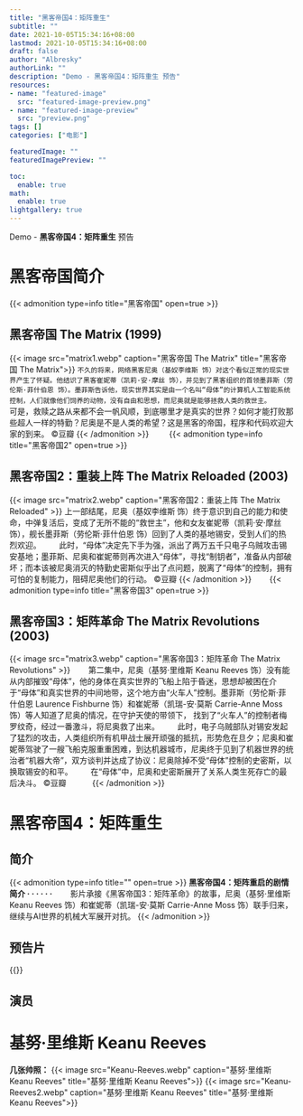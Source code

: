```yaml
---
title: "黑客帝国4：矩阵重生"
subtitle: ""
date: 2021-10-05T15:34:16+08:00
lastmod: 2021-10-05T15:34:16+08:00
draft: false
author: "Albresky"
authorLink: ""
description: "Demo - 黑客帝国4：矩阵重生 预告"
resources:
- name: "featured-image"
  src: "featured-image-preview.png"
- name: "featured-image-preview"
  src: "preview.png"
tags: []
categories: ["电影"]

featuredImage: ""
featuredImagePreview: ""

toc:
  enable: true
math:
  enable: true
lightgallery: true
---
```

Demo - **黑客帝国4：矩阵重生** 预告
<!--more-->
# 黑客帝国简介
{{< admonition type=info title="黑客帝国" open=true >}}
## 黑客帝国 The Matrix (1999) 
{{< image src="matrix1.webp" caption="黑客帝国 The Matrix" title="黑客帝国 The Matrix">}}
    `不久的将来，网络黑客尼奥（基奴李维斯 饰）对这个看似正常的现实世界产生了怀疑。他结识了黑客崔妮蒂（凯莉·安·摩丝 饰），并见到了黑客组织的首领墨菲斯（劳伦斯·菲什伯恩 饰）。墨菲斯告诉他，现实世界其实是由一个名叫“母体”的计算机人工智能系统控制，人们就像他们饲养的动物，没有自由和思想，而尼奥就是能够拯救人类的救世主。`
　　可是，救赎之路从来都不会一帆风顺，到底哪里才是真实的世界？如何才能打败那些超人一样的特勤？尼奥是不是人类的希望？这是黑客的帝国，程序和代码欢迎大家的到来。 ©豆瓣
{{< /admonition >}}　
　
{{< admonition type=info title="黑客帝国2" open=true >}}
## 黑客帝国2：重装上阵 The Matrix Reloaded (2003) 
{{< image src="matrix2.webp" caption="黑客帝国2：重装上阵 The Matrix Reloaded" >}}
    上一部结尾，尼奥（基奴李维斯 饰）终于意识到自己的能力和使命，中弹复活后，变成了无所不能的“救世主”，他和女友崔妮蒂（凯莉·安·摩丝 饰），舰长墨菲斯（劳伦斯·菲什伯恩 饰）回到了人类的基地锡安，受到人们的热烈欢迎。
　　此时，“母体”决定先下手为强，派出了两万五千只电子乌贼攻击锡安基地；墨菲斯、尼奥和崔妮蒂则再次进入“母体”，寻找“制钥者”，准备从内部破坏；而本该被尼奥消灭的特勤史密斯似乎出了点问题，脱离了“母体”的控制，拥有可怕的复制能力，阻碍尼奥他们的行动。 ©豆瓣
{{< /admonition >}}　　
{{< admonition type=info title="黑客帝国3" open=true >}}　　
## 黑客帝国3：矩阵革命 The Matrix Revolutions (2003) 
{{< image src="matrix3.webp" caption="黑客帝国3：矩阵革命 The Matrix Revolutions" >}}
　　第二集中，尼奥（基努·里维斯 Keanu Reeves 饰）没有能从内部摧毁“母体”，他的身体在真实世界的飞船上陷于昏迷，思想却被困在介于“母体”和真实世界的中间地带，这个地方由“火车人”控制。墨菲斯（劳伦斯·菲什伯恩 Laurence Fishburne 饰）和崔妮蒂（凯瑞-安·莫斯 Carrie-Anne Moss 饰）等人知道了尼奥的情况，在守护天使的带领下， 找到了“火车人”的控制者梅罗纹奇，经过一番激斗，将尼奥救了出来。
　　此时，电子乌贼部队对锡安发起了猛烈的攻击，人类组织所有机甲战士展开顽强的抵抗，形势危在旦夕；尼奥和崔妮蒂驾驶了一艘飞船克服重重困难，到达机器城市，尼奥终于见到了机器世界的统治者“机器大帝”，双方谈判并达成了协议：尼奥除掉不受“母体”控制的史密斯，以换取锡安的和平。
　　在“母体”中，尼奥和史密斯展开了关系人类生死存亡的最后决斗。 ©豆瓣　　　
{{< /admonition >}}　　　

# 黑客帝国4：矩阵重生
## 简介
{{< admonition type=info title="" open=true >}}
**黑客帝国4：矩阵重启的剧情简介 · · · · · ·**
　　影片承接《黑客帝国3：矩阵革命》的故事，尼奥（基努·里维斯 Keanu Reeves 饰）和崔妮蒂（凯瑞-安·莫斯 Carrie-Anne Moss 饰）联手归来，继续与AI世界的机械大军展开对抗。 
{{< /admonition >}}　

## 预告片
{{<bilibili BV1964y1h7aX>}}

## 演员
# 基努·里维斯 Keanu Reeves
**几张帅照：**
{{< image src="Keanu-Reeves.webp" caption="基努·里维斯 Keanu Reeves" title="基努·里维斯 Keanu Reeves">}}
{{< image src="Keanu-Reeves2.webp" caption="基努·里维斯 Keanu Reeves" title="基努·里维斯 Keanu Reeves">}}
